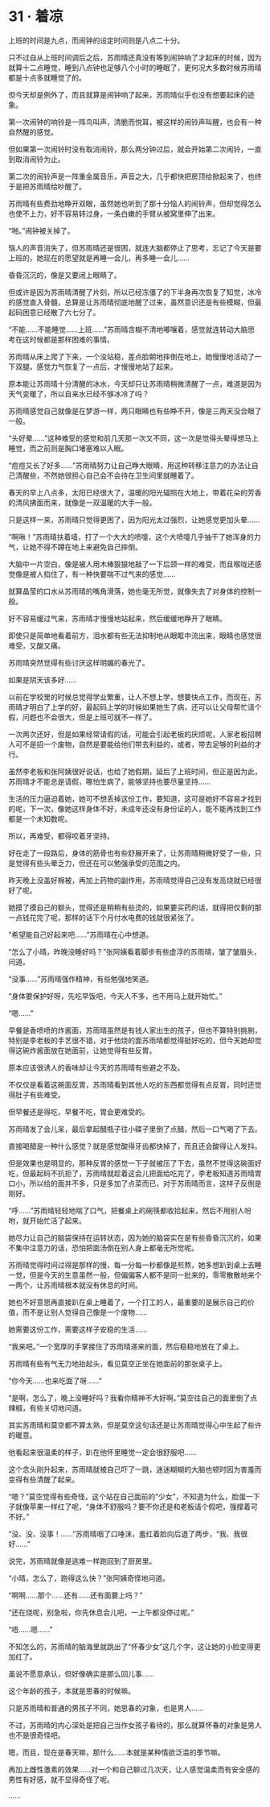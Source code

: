 # 31 · 着凉

上班的时间是九点，而闹钟的设定时间则是八点二十分。

只不过自从上班时间调后之后，苏雨晴还真没有等到闹钟响了才起床的时候，因为就算十二点睡觉，睡到八点钟也足够八个小时的睡眠了，更何况大多数时候苏雨晴都是十点多就睡觉了的。

但今天却是例外了，而且就算是闹钟响了起来，苏雨晴似乎也没有想要起床的迹象。

第一次闹钟的响铃是一阵鸟叫声，清脆而悦耳，被这样的闹铃声叫醒，也会有一种自然醒的感觉。

但如果第一次闹铃时没有取消闹铃，那么两分钟过后，就会开始第二次闹铃，一直到取消闹铃为止。

第二次的闹铃声是一阵重金属音乐，声音之大，几乎都快把房顶给掀起来了，也终于是把苏雨晴给吵醒了。

苏雨晴有些费劲地睁开双眼，虽然她也听到了那十分恼人的闹铃声，但却觉得怎么也使不上力，好不容易转过身，一条白嫩的手臂从被窝里伸了出来。

“啪。”闹钟被关掉了。

恼人的声音消失了，但苏雨晴还是很困，就连大脑都停止了思考，忘记了今天是要上班的，她现在的愿望就是再睡一会儿，再多睡一会儿……

昏昏沉沉的，像是又要闭上眼睛了。

但或许是因为苏雨晴清醒了片刻，所以已经冻僵了的下半身再次恢复了知觉，冰冷的感觉直入骨髓，总算是让苏雨晴彻底地醒了过来，虽然意识还是有些模糊，但最起码困意已经散了六七分了。

“不能……不能睡觉……上班……”苏雨晴含糊不清地嘟嚷着，感觉就连转动大脑思考在这时候都是那样困难的事情。

苏雨晴从床上爬了下来，一个没站稳，差点脸朝地摔倒在地上，她慢慢地活动了一下双腿，感觉力气恢复了一点后，才慢慢地站了起来。

原本能让苏雨晴十分清醒的冰水，今天却只让苏雨晴稍微清醒了一点，难道是因为天气变暖了，所以自来水已经不够冰冷了吗？

苏雨晴感觉自己就像是在梦游一样，两只眼睛也有些睁不开，像是三两天没合眼了一般。

“头好晕……”这种难受的感觉和前几天那一次又不同，这一次是觉得头晕得想马上睡觉，而之前则是胸口堵塞难以入眠。

“痘痘又长了好多……”苏雨晴努力让自己睁大眼睛，用这种转移注意力的办法让自己清醒些，不然她很担心自己会不会待在卫生间里就睡着了。

春天的早上八点多，太阳已经很大了，温暖的阳光辐照在大地上，带着花朵的芳香的清风拂面而来，就像是一双温暖的大手一般。

只是这样一来，苏雨晴只觉得更困了，因为阳光太过强烈，让她感觉更加头晕……

“啊啾！”苏雨晴扶着墙，打了一个大大的喷嚏，这个大喷嚏几乎抽干了她浑身的力气，让她不得不蹲在地上来避免自己摔倒。

大脑中一片空白，像是被人用木棒狠狠地敲了一下后颈一样的难受，而且喉咙还感觉像是被人掐住了，有一种快要喘不过气来的感觉……

就算晶莹的口水从苏雨晴的嘴角滑落，她也毫无所觉，就像失去了对身体的控制一般。

好不容易缓过气来，苏雨晴才慢慢地站起来，然后缓缓地睁开了眼睛。

即使只是简单地看着前方，泪水都有些无法抑制地从眼眶中流出来，眼睛也感觉很难受，又酸又痛。

苏雨晴突然觉得有些讨厌这样明媚的春光了。

如果是阴天该多好……

以前在学校里的时候总觉得学业繁重，让人不想上学，想要快点工作，而现在，苏雨晴才明白了上学的好，最起码上学的时候如果她生了病，还可以让父母帮忙请个假，问题也不会很大，但是上班可就不一样了。

一次两次还好，但是如果经常请假的话，可能会引起老板的厌烦呢，人家老板招聘人可不是招一个废物，自然是要能给他们带去利益的，或者，带去足够的利益的才行。

虽然李老板和张阿姨很好说话，也给了她假期，延后了上班时间，但正是因为此，苏雨晴才不能总是请假，哪怕生病了，能够坚持也要尽量坚持……

生活的压力逼迫着她，她可不想丢掉这份工作，要知道，这可是她好不容易才找到的呢，下一次，像她这样身体不好，未成年还没有身份证的人，能不能再找到工作都是一个未知数呢。

所以，再难受，都得咬着牙坚持。

好在走了一段路后，身体的筋骨也有些舒展开来了，让苏雨晴稍微好受了一些，只是觉得有些头晕乏力，但还在可以勉强承受的范围之内。

昨天晚上没盖好棉被，再加上药物的副作用，苏雨晴觉得自己没有发高烧就已经很好了呢。

她摸了摸自己的额头，觉得还是稍稍有些烫的，如果要买药的话，就得把仅剩的那一点钱花完了呢，那样的话下个月付水电费的钱就很紧张了。

“希望能自己好起来吧……”苏雨晴在心中想道。

“怎么了小晴，昨晚没睡好吗？”张阿姨看着脚步有些虚浮的苏雨晴，皱了皱眉头，问道。

“没事……”苏雨晴强作精神，有些勉强地笑道。

“身体要保护好呀，先吃早饭吧，今天人不多，也不用马上就开始忙。”

“嗯……”

早餐是香喷喷的炸酱面，苏雨晴虽然是有钱人家出生的孩子，但也不算特别挑剔，特别是李老板的手艺很不错，对于他烧的面苏雨晴都觉得挺好吃的，但今天她却觉得这碗炸酱面放在她面前，让她觉得有些反胃。

原本应该很诱人的香味却让今天的苏雨晴有些避之不及。

不仅仅是看着这碗面反胃，苏雨晴看到其他人吃的东西都觉得有点反胃，同时还觉得肚子有些难受。

但早餐还是得吃，早餐不吃，胃会更难受的。

苏雨晴发了会儿呆，最后拿起醋瓶子往小碟子里倒了点醋，然后一口气喝了下去。

直接喝醋是一种什么感觉？就是感觉酸得牙齿都快掉了，而且还会酸得让人发抖。

但是效果也是明显的，那种反胃的感觉一下子就被压了下去，虽然不觉得这碗面好吃，但最起码不抗拒了，苏雨晴就趁着这会儿把面给吃完了，李老板知道苏雨晴胃口小，所以给的面并不多，只是多加了点菜而已，对于苏雨晴而言，这样子反倒是刚好。

“呼……”苏雨晴轻轻地喘了口气，把餐桌上的碗筷都收拾起来，然后不用别人吩咐，就开始忙活了起来。

她尽力让自己的脑袋保持在运转状态，因为她的脑袋实在是有些昏昏沉沉的，如果不集中注意力的话，恐怕把面汤倒在别人身上都毫无所觉呢。

苏雨晴觉得时间过得是那样的慢，每一分每一秒都像是煎熬，她多想趴到桌上去睡一觉，但是今天的生意虽然一般，但偏偏客人都不是同一批来的，零零散散地来个一两个，让苏雨晴根本就没有休息的时间。

她也不好意思再直接趴在桌上睡着了，一个打工的人，最重要的是展示自己的价值，而不是让别人觉得自己像是一个废物……

她需要这份工作，需要这样子安稳的生活……

“我来吧。”一个宽厚的手掌接住了苏雨晴递来的面，然后稳稳地放在了桌上。

苏雨晴有些有气无力地抬起头，看见莫空正坐在她面前的那张桌子上。

“你今天……也来吃面了呀……”

“是啊，怎么了，晚上没睡好吗？我看你精神不大好啊。”莫空往自己的面里倒了点辣椒，有些关切地问道。

其实苏雨晴和莫空都不算太熟，但是莫空这句话还是让苏雨晴觉得心中生起了些许的暖意。

他看起来很温柔的样子，趴在他怀里睡觉一定会很舒服吧……

这个念头刚升起来，苏雨晴就被自己吓了一跳，迷迷糊糊的大脑也顿时因为害羞而变得有些清醒了起来。

“嗯？”莫空觉得有些奇怪，这个站在自己面前的“少女”，不知道为什么，脸蛋一下子就像苹果一样红了呢，“身体不舒服吗？要不你还是和老板请个假吧，强撑着可不好。”

“没、没、没事！……”苏雨晴咽了口唾沫，羞红着脸向后退了两步，“我、我很好……”

说完，苏雨晴就像是逃难一样跑回到了厨房里。

“小晴，怎么了，跑得这么快？”张阿姨奇怪地问道。

“啊啊……那个……还有……还有面要上吗？”

“还在烧呢，别急啦，你先休息会儿吧，一上午都没停过呢。”

“唔……嗯……”

不知怎么的，苏雨晴的脑海里就跳出了“怀春少女”这几个字，这让她的小脸变得更加红了。

虽说不愿意承认，但好像确实是那么回儿事……

这个年龄的孩子，本就是思春的时候嘛。

只是苏雨晴和普通的男孩子不同，她思春的对象，也是男人……

不过，苏雨晴的内心深处是把自己当作女孩子看待的，那么就算怀春的对象是男人也不是很奇怪吧。

嗯，而且，现在是春天嘛，那什么……本就是某种情欲泛滥的季节嘛。

再加上雌性激素的效果……对一个和自己聊过几次天，让人感觉温柔而有安全感的男性有好感，就不显得奇怪了呢。

……
